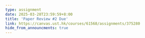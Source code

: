 ```yaml
---
type: assignment
date: 2025-03-28T23:59:59+8:00
title: 'Paper Review #2 Due'
link: https://canvas.ust.hk/courses/61568/assignments/375280
hide_from_announcments: true
---
```

